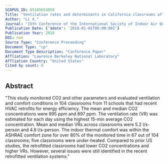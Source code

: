 ```yaml
---
SCOPUS_ID: 85105653059
Title: "Ventilation rates and determinants in California classrooms after HVAC efficiency retrofits"
Author: "Li X."
Journal: "15th Conference of the International Society of Indoor Air Quality and Climate, INDOOR AIR 2018"
Publication Date: {'$date': '2018-01-01T00:00:00Z'}
Publication Year: 2018
DOI: nan
Source Type: "Conference Proceeding"
Document Type: "cp"
Document Type Description: "Conference Paper"
Affliation: "Lawrence Berkeley National Laboratory"
Affliation Country: "United States"
Cited by count: 0
---
```


## Abstract
"This study monitored CO2 and other parameters and evaluated ventilation and comfort conditions in 104 classrooms from 11 schools that had recent HVAC retrofits for energy efficiency. The mean and median CO2 concentrations were 895 ppm and 897 ppm. The ventilation rate (VR) was estimated for each day using the highest 15-min average CO2 concentration. Mean and median VRs across classrooms were 5.2 l/s-person and 4.8 l/s-person. The indoor thermal comfort was within the ASHRAE comfort zone for over 80% of the monitored time in 67 out of 104 classrooms; five classrooms were under-heated. Compared to prior US studies, the retrofitted classrooms had lower CO2 concentrations and higher VRs. However, several issues were still identified in the recent retrofitted ventilation systems."
